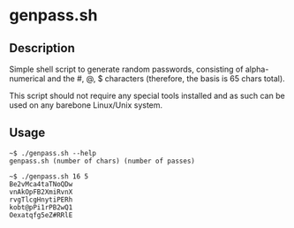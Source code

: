 # genpass.sh

## Description
Simple shell script to generate random passwords, consisting of alpha-numerical and the #, @, $ characters (therefore, the basis is 65 chars total).

This script should not require any special tools installed and as such can be used on any barebone Linux/Unix system.

## Usage
```shell
~$ ./genpass.sh --help
genpass.sh (number of chars) (number of passes)
```

```shell
~$ ./genpass.sh 16 5
Be2vMca4taTNoQDw
vnAkOpFB2XmiRvnX
rvgTlcgHnytiPERh
kobt@pPi1rPB2wQ1
Oexatqfg5eZ#RRlE
```


